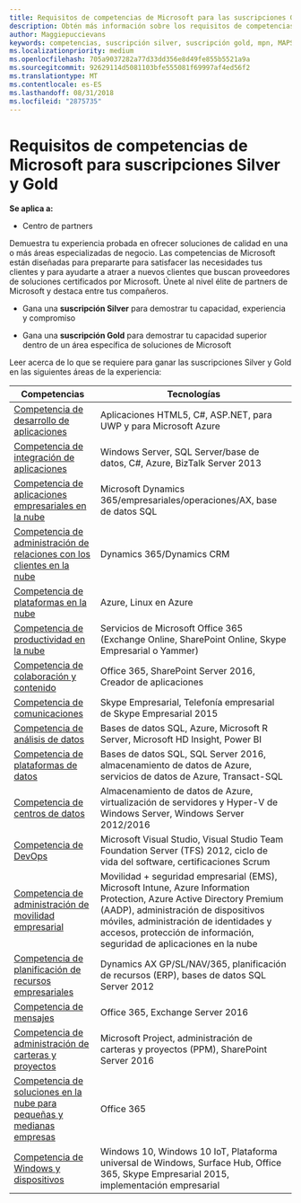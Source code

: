```yaml
---
title: Requisitos de competencias de Microsoft para las suscripciones Gold y Silver | Centro de partners
description: Obtén más información sobre los requisitos de competencias para conseguir los niveles de suscripción Silver y Gold.
author: Maggiepuccievans
keywords: competencias, suscripción silver, suscripción gold, mpn, MAPS, competencia, Microsoft Partner Network, suscripción a la red
ms.localizationpriority: medium
ms.openlocfilehash: 705a9037282a77d33dd356e8d49fe855b5521a9a
ms.sourcegitcommit: 92629114d5081103bfe555081f69997af4ed56f2
ms.translationtype: MT
ms.contentlocale: es-ES
ms.lasthandoff: 08/31/2018
ms.locfileid: "2875735"
---
```

# <a name="microsoft-competency-requirements-for-gold-and-silver-membership"></a>Requisitos de competencias de Microsoft para suscripciones Silver y Gold

**Se aplica a:**

-  Centro de partners

Demuestra tu experiencia probada en ofrecer soluciones de calidad en una o más áreas especializadas de negocio. Las competencias de Microsoft están diseñadas para prepararte para satisfacer las necesidades tus clientes y para ayudarte a atraer a nuevos clientes que buscan proveedores de soluciones certificados por Microsoft. Únete al nivel élite de partners de Microsoft y destaca entre tus compañeros.

- Gana una **suscripción Silver** para demostrar tu capacidad, experiencia y compromiso

- Gana una **suscripción Gold** para demostrar tu capacidad superior dentro de un área específica de soluciones de Microsoft

Leer acerca de lo que se requiere para ganar las suscripciones Silver y Gold en las siguientes áreas de la experiencia:


| Competencias  | Tecnologías |
|   ------------------   |   -------   |
| [Competencia de desarrollo de aplicaciones](https://partner.microsoft.com/membership/application-development-competency) | Aplicaciones HTML5, C#, ASP.NET, para UWP y para Microsoft Azure |
| [Competencia de integración de aplicaciones](https://partner.microsoft.com/membership/application-integration-competency) | Windows Server, SQL Server/base de datos, C#, Azure, BizTalk Server 2013|
| [Competencia de aplicaciones empresariales en la nube](https://partner.microsoft.com/membership/cloud-business-applications-competency)| Microsoft Dynamics 365/empresariales/operaciones/AX, base de datos SQL |
| [Competencia de administración de relaciones con los clientes en la nube](https://partner.microsoft.com/membership/cloud-customer-relationship-management-competency)| Dynamics 365/Dynamics CRM |
| [Competencia de plataformas en la nube](https://partner.microsoft.com/membership/cloud-platform-competency)| Azure, Linux en Azure |
| [Competencia de productividad en la nube](https://partner.microsoft.com/membership/cloud-productivity-competency)| Servicios de Microsoft Office 365 (Exchange Online, SharePoint Online, Skype Empresarial o Yammer)|
| [Competencia de colaboración y contenido](https://partner.microsoft.com/membership/collaboration-and-content-competency)| Office 365, SharePoint Server 2016, Creador de aplicaciones |
| [Competencia de comunicaciones](https://partner.microsoft.com/membership/communications-competency)| Skype Empresarial, Telefonía empresarial de Skype Empresarial 2015 |
| [Competencia de análisis de datos](https://partner.microsoft.com/membership/data-analytics-competency)| Bases de datos SQL, Azure, Microsoft R Server, Microsoft HD Insight, Power BI |
| [Competencia de plataformas de datos](https://partner.microsoft.com/membership/data-platform-competency)| Bases de datos SQL, SQL Server 2016, almacenamiento de datos de Azure, servicios de datos de Azure, Transact-SQL |
| [Competencia de centros de datos](https://partner.microsoft.com/membership/datacenter-competency)| Almacenamiento de datos de Azure, virtualización de servidores y Hyper-V de Windows Server, Windows Server 2012/2016 |
| [Competencia de DevOps](https://partner.microsoft.com/membership/devops-competency)| Microsoft Visual Studio, Visual Studio Team Foundation Server (TFS) 2012, ciclo de vida del software, certificaciones Scrum |
| [Competencia de administración de movilidad empresarial](https://partner.microsoft.com/membership/enterprise-mobility-management-competency)| Movilidad + seguridad empresarial (EMS), Microsoft Intune, Azure Information Protection, Azure Active Directory Premium (AADP), administración de dispositivos móviles, administración de identidades y accesos, protección de información, seguridad de aplicaciones en la nube |
| [Competencia de planificación de recursos empresariales](https://partner.microsoft.com/membership/enterprise-resource-planning-competency)| Dynamics AX GP/SL/NAV/365, planificación de recursos (ERP), bases de datos SQL Server 2012  |
| [Competencia de mensajes](https://partner.microsoft.com/membership/messaging-competency)| Office 365, Exchange Server 2016 |
| [Competencia de administración de carteras y proyectos](https://partner.microsoft.com/membership/project-portfolio-management-competency)| Microsoft Project, administración de carteras y proyectos (PPM), SharePoint Server 2016|
| [Competencia de soluciones en la nube para pequeñas y medianas empresas](https://partner.microsoft.com/membership/small-midmarket-cloud-solutions-competency)| Office 365 |
| [Competencia de Windows y dispositivos](https://partner.microsoft.com/membership/windows-and-devices-competency)| Windows 10, Windows 10 IoT, Plataforma universal de Windows, Surface Hub, Office 365, Skype Empresarial 2015, implementación empresarial |